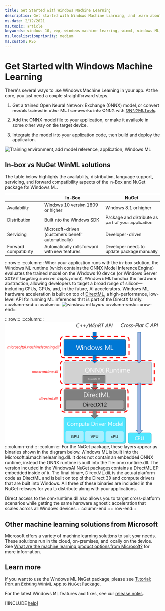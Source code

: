 ```yaml
---
title: Get Started with Windows Machine Learning
description: Get started with Windows Machine Learning, and learn about the different available solutions.
ms.date: 2/12/2021
ms.topic: article
keywords: windows 10, uwp, windows machine learning, winml, windows ML, tutorials
ms.localizationpriority: medium
ms.custom: RS5
---
```


# Get Started with Windows Machine Learning

There's several ways to use Windows Machine Learning in your app. At the core, you just need a couple straightforward steps.

1. Get a trained Open Neural Network Exchange (ONNX) model, or convert models trained in other ML frameworks into ONNX with [ONNXMLTools](onnxmltools.md).

2. Add the ONNX model file to your application, or make it available in some other way on the target device.

3. Integrate the model into your application code, then build and deploy the application.

![Training environment, add model reference, application, Windows ML](../images/winml-flow.png)

## In-box vs NuGet WinML solutions

The table below highlights the availability, distribution, language support, servicing, and forward compatibility aspects of the In-Box and NuGet package for Windows ML. 

| | In-Box | NuGet |
| --- | --- | --- |
| Availability | Windows 10 version 1809 or higher | Windows 8.1 or higher |
| Distribution | Built into the Windows SDK | Package and distribute as part of your application |
| Servicing | Microsoft-driven (customers benefit automatically) | Developer-driven |
| Forward compatibility | Automatically rolls forward with new features | Developer needs to update package manually |


:::row:::
    :::column:::
   When your application runs with the in-box solution, the Windows ML runtime (which contains the ONNX Model Inference Engine) evaluates the trained model on the Windows 10 device (or Windows Server 2019 if targeting a server deployment). Windows ML handles the hardware abstraction, allowing developers to target a broad range of silicon—including CPUs, GPUs, and, in the future, AI accelerators. Windows ML hardware acceleration is built on top of [DirectML](https://docs.microsoft.com/windows/desktop/direct3d12/dml), a high-performance, low-level API for running ML inferences that is part of the DirectX family. 
    :::column-end:::
    :::column:::
        ![windows ml layers](../images/overview-diagram.svg)
    :::column-end:::
:::row-end:::

:::row:::
    :::column:::
   ![windows ml nuget package](../images/winml-nuget.svg)
    :::column-end:::
    :::column:::
    For the NuGet package, these layers appear as binaries shown in the diagram below. Windows ML is built into the Microsoft.ai.machinelearning.dll. It does not contain an embedded ONNX runtime, instead the ONNX runtime is built into the file: onnxruntime.dll. The version included in the WindowsAI NuGet packages contains a DirectML EP embedded inside of it. The final binary, DirectML.dll, is the actual platform code as DirectML and is built on top of the Direct 3D and compute drivers that are built into Windows. All three of these binaries are included in the NuGet releases for you to distribute along with your applications. 

   Direct access to the onnxruntime.dll also allows you to target cross-platform scenarios while getting the same hardware agnostic acceleration that scales across all Windows devices. 
    :::column-end:::
:::row-end:::

## Other machine learning solutions from Microsoft

Microsoft offers a variety of machine learning solutions to suit your needs. These solutions run in the cloud, on-premises, and locally on the device. See [What are the machine learning product options from Microsoft?](https://docs.microsoft.com/azure/machine-learning/service/overview-more-machine-learning) for more information.

## Learn more

If you want to use the Windows ML NuGet package, please see [Tutorial: Port an Existing WinML App to NuGet Package](port-app-to-nuget.md).

For the latest Windows ML features and fixes, see our [release notes](release-notes.md).

[!INCLUDE [help](../includes/get-help.md)]

